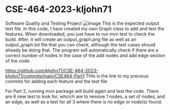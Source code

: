 # CSE-464-2023-kljohn71
Software Quality and Testing Project
![image](https://github.com/kljohn71/CSE-464-2023-kljohn71/assets/135288852/cbd057ec-7615-408a-ad01-8ef16fb7d9e0)
This is the expected output text file. In this code, I have created my own Graph class to add and test the features. When downloaded, you just have to run mvn test to check the build. After, it will create an output_graph.png file as well as an output_graph.txt file that you can check, although the test cases should already be doing that.
The program will automatically check if there are a correct number of nodes in the case of the add nodes and add edge section of the code.

https://github.com/kljohn71/CSE-464-2023-kljohn71/commits/main/CSE464-Part1
THis is the link to my previous commits for adding each feature and the test file

For Part 2, running mvn package will build again and test the code. There are 6 new test to look for, whcich are to remove 1 nodes, a set of nodes, and an edge, as well as a test for all 3 where there is no edge or node(s) found.
